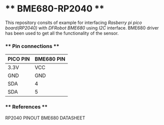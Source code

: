 # ** BME680-RP2040 **

This repository consits of example for interfacing _Rasberry pi pico board(RP2040)_ with _DFRobot BME680_ using _I2C_ interface. BME680 driver has been used to get all the functionality of the sensor. 

### ** Pin connections **

| PICO PIN | BME680 PIN |
| ------------- | ------------- |
| 3.3V  | VCC  |
| GND   | GND  |
| SDA   | 4    |
| SDA   | 5    |

### ** References **

RP2040 PINOUT
BME680 DATASHEET



